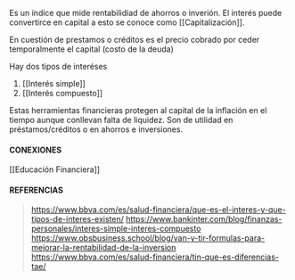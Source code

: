 Es un índice que mide rentabilidiad de ahorros o inverión. El interés puede convertirce en capital a esto se conoce como [[Capitalización]].

En cuestión de prestamos o créditos es el precio cobrado por ceder temporalmente el capital (costo de la deuda)

Hay dos tipos de interéses
1. [[Interés simple]]
2. [[Interés compuesto]]

Estas herramientas financieras protegen al capital de la inflación en el tiempo aunque conllevan falta de liquidez. Son de utilidad en préstamos/créditos o en ahorros e inversiones.

#### CONEXIONES
[[Educación Financiera]]

#### REFERENCIAS
>https://www.bbva.com/es/salud-financiera/que-es-el-interes-y-que-tipos-de-interes-existen/
>https://www.bankinter.com/blog/finanzas-personales/interes-simple-interes-compuesto
>https://www.obsbusiness.school/blog/van-y-tir-formulas-para-mejorar-la-rentabilidad-de-la-inversion
>https://www.bbva.com/es/salud-financiera/tin-que-es-diferencias-tae/

